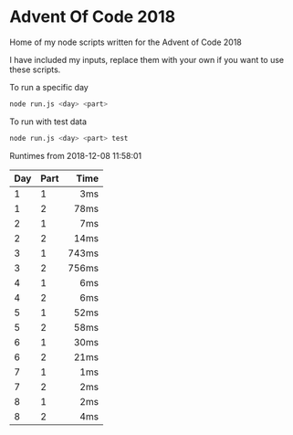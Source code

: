 # Advent Of Code 2018

Home of my node scripts written for the Advent of Code 2018

I have included my inputs, replace them with your own if you want to use these scripts.

To run a specific day
```bash
node run.js <day> <part>
```

To run with test data
```bash
node run.js <day> <part> test
```

Runtimes from 2018-12-08 11:58:01
 
Day | Part | Time
--- | --- | ---:
1 | 1 | 3ms
1 | 2 | 78ms
2 | 1 | 7ms
2 | 2 | 14ms
3 | 1 | 743ms
3 | 2 | 756ms
4 | 1 | 6ms
4 | 2 | 6ms
5 | 1 | 52ms
5 | 2 | 58ms
6 | 1 | 30ms
6 | 2 | 21ms
7 | 1 | 1ms
7 | 2 | 2ms
8 | 1 | 2ms
8 | 2 | 4ms
